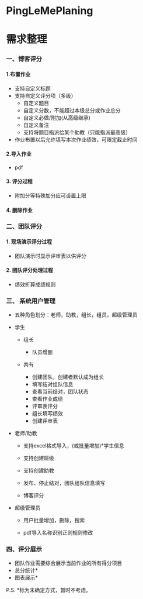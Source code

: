 # PingLeMePlaning
# 需求整理

### 一、博客评分

#### 1.布置作业

- 支持自定义标题
 - 支持自定义评分项（多级）
     - 自定义题目
     - 自定义分数，不能超过本级总分或作业总分
     - 自定义必做/附加(从高级继承)
     - 自定义备注
     - 支持将题目指派给某个助教（只能指派最高级）
  - 作业布置以后允许填写本次作业绩效，可限定截止时间

#### 2.导入作业

- pdf

#### 3. 评分过程

- 附加分等特殊加分应可设置上限

#### 4. 删除作业



### 二、团队评分

#### 1. 现场演示评分过程

- 团队演示时显示评审表以供评分



#### 2. 团队评分处理过程

- 绩效折算成绩规则



### 三、 系统用户管理

- 五种角色划分：老师，助教，组长，组员，超级管理员

- 学生

  - 组长

    - 队员增删

  - 共有

    - 创建团队，创建者默认成为组长
    - 填写结对组队信息
    - 查看当前结对，团队状态
    - 查看作业成绩
    - 评审表评分
    - 组长填写绩效
    - 创建评审表

    

- 老师/助教

  - 支持excel格式导入，(或批量增加)*学生信息

  - 支持创建班级

  - 支持创建助教

  - 发布、停止结对，团队组队信息填写

  - 博客评分

    

- 超级管理员

  - 用户批量增加，删除，搜索
  
  - pdf导入名称识别正则规则修改
  
    

### 四、评分展示

- 团队作业需要综合展示当前作业的所有得分项目
- 总分统计*
- 图表展示*



P.S. *标为未确定方式，暂时不考虑。